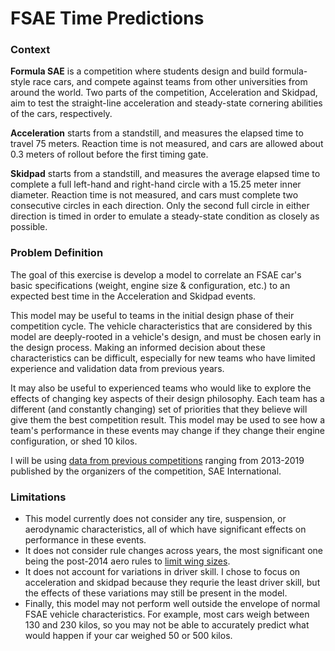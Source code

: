 # FSAE Time Predictions

### Context
**Formula SAE** is a competition where students design and build formula-style race cars, and compete against teams from other universities from around the world.
Two parts of the competition, Acceleration and Skidpad, aim to test the straight-line acceleration and steady-state cornering abilities of the cars, respectively.

**Acceleration** starts from a standstill, and measures the elapsed time to travel 75 meters.
Reaction time is not measured, and cars are allowed about 0.3 meters of rollout before the first timing gate.

**Skidpad** starts from a standstill, and measures the average elapsed time to complete a full left-hand and right-hand circle with a 15.25 meter inner diameter.
Reaction time is not measured, and cars must complete two consecutive circles in each direction. Only the second full circle in either direction is timed
in order to emulate a steady-state condition as closely as possible.

### Problem Definition
The goal of this exercise is develop a model to correlate an FSAE car's basic specifications (weight, engine size & configuration, etc.) to an expected best time
in the Acceleration and Skidpad events.

This model may be useful to teams in the initial design phase of their competition cycle. The vehicle characteristics that are considered by this model are deeply-rooted
in a vehicle's design, and must be chosen early in the design process. Making an informed decision about these characteristics can be difficult,
especially for new teams who have limited experience and validation data from previous years.

It may also be useful to experienced teams who would like to explore the effects of changing key aspects of their design philosophy. Each team has a different
(and constantly changing) set of priorities that they believe will give them the best competition result. This model may be used to see how a team's performance
in these events may change if they change their engine configuration, or shed 10 kilos.

I will be using [data from previous competitions](https://www.sae.org/attend/student-events/formula-sae-michigan/awards-results) ranging from 2013-2019
published by the organizers of the competition, SAE International.

### Limitations
- This model currently does not consider any tire, suspension, or aerodynamic characteristics, all of which have significant effects on performance in these events.
- It does not consider rule changes across years, the most significant one being the post-2014 aero rules to
[limit wing sizes](https://lh3.googleusercontent.com/-hC25U7Wc-OA/U3g6hhkxwqI/AAAAAAAASUE/DwGIFiQCG2M/w1303-h869-no/DSC01355.JPG).
- It does not account for variations in driver skill. I chose to focus on acceleration and skidpad because they requrie the least driver skill,
but the effects of these variations may still be present in the model.
- Finally, this model may not perform well outside the envelope of normal FSAE vehicle characteristics. For example, most cars weigh between 130 and 230 kilos,
so you may not be able to accurately predict what would happen if your car weighed 50 or 500 kilos.
